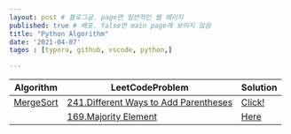 ```yaml
---
layout: post # 블로그글. page면 일반적인 웹 페이지
published: true # 배포. false면 main page에 보이지 않음
title: "Python Algorithm"
date: '2021-04-07'
tages : [typora, github, vscode, python,]

---
```




| Algorithm                                                    | LeetCodeProblem                                              | Solution                                                     |
| ------------------------------------------------------------ | ------------------------------------------------------------ | ------------------------------------------------------------ |
| [MergeSort](https://github.com/WonhyeokJung/PythonAlgorithm/blob/master/MergeSort.py) | [241.Different Ways to Add Parentheses](https://leetcode.com/problems/different-ways-to-add-parentheses/) | [Click!](https://github.com/WonhyeokJung/PythonAlgorithm/blob/master/LeetCode/241.DifferentWaysToAddParentheses.py) |
|                                                              | [169.Majority Element](leetcode.com/problems/majority-element/) | [Here](https://github.com/WonhyeokJung/PythonAlgorithm/blob/master/LeetCode/169.MajorityElement.py) |

